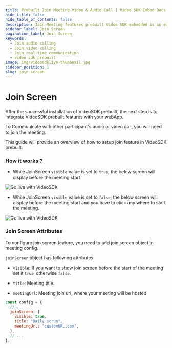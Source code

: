 ```yaml
---
title: Prebuilt Join Meeting Video & Audio Call | Video SDK Embed Docs
hide_title: false
hide_table_of_contents: false
description: Join Meeting features prebuilt Video SDK embedded is an easy-to-use video calling API. Video SDK Prebuilt makes it easy for developers to add video calls 10 in minutes to any website or app.
sidebar_label: Join Screen
pagination_label: Join Screen
keywords:
  - Join audio calling
  - Join video calling
  - Join real-time communication
  - video sdk prebuilt
image: img/videosdklive-thumbnail.jpg
sidebar_position: 1
slug: join-screen
---
```


# Join Screen

After the successful installation of VideoSDK prebuilt, the next step is to integrate VideoSDK prebuilt features with your webApp.

To Communicate with other participant's audio or video call, you will need to join the meeting.

This guide will provide an overview of how to setup join feature in VideoSDK prebuilt.

### How it works ?

- While JoinScreen `visible` value is set to `true`, the below screen will display before the meeting start.

![Go live with VideoSDK](/img/prebuilt/prebuilt-join-screen.png)

- While JoinScreen `visible` value is set to `false`, the below screen will display before the meeting start and you have to click any where to start the meeting.

![Go live with VideoSDK](/img/prebuilt/prebuilt-click-anywhere.png)

### Join Screen Attributes

To configure join screen feature, you need to add join screen object in meeting config.

`joinScreen` object has following attributes:

- `visible`: If you want to show join screen before the start of the meeting set it `true `otherwise `false`.

- `title`: Meeting title.
- `meetingUrl`: Meeting join url, where your meeting will be hosted.

```js title="index.html"
const config = {
  // ...
  joinScreen: {
    visible: true,
    title: "Daily scrum",
    meetingUrl: "customURL.com",
  },
  // ...
};
```
